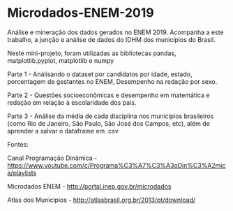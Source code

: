 # Microdados-ENEM-2019
Análise e mineração dos dados gerados no ENEM 2019. Acompanha a este trabalho, a junção e análise de dados do IDHM dos municípios do Brasil.

Neste mini-projeto, foram utilizadas as bibliotecas pandas, matplotlib.pyplot, matplotlib e numpy

Parte 1 - Análisando o dataset por candidatos por idade, estado, porcentagem de gestantes no ENEM, Desempenho na redação por sexo.

Parte 2 - Questões socioeconômicas e desempenho em matemática e redação em relação à escolaridade dos pais.

Parte 3 - Análise da média de cada disciplina nos municípios brasileiros (como Rio de Janeiro, São Paulo, São José dos Campos, etc), além de aprender a salvar o dataframe em .csv

Fontes:

Canal Programação Dinâmica - https://www.youtube.com/c/Programa%C3%A7%C3%A3oDin%C3%A2mica/playlists

Microdados ENEM - http://portal.inep.gov.br/microdados

Atlas dos Municípios - http://atlasbrasil.org.br/2013/pt/download/
